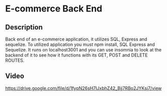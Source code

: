 # E-commerce Back End 

## Description 
Back end of an e-commerce application, it utilizes SQL, Express and sequelize. To utilized application you must npm install, SQL Express and Sequelize. It runs on localhost3001 and you can use insomnia to look at the backend of it to see how it functions with its GET, POST and DELETE ROUTES.

## Video
https://drive.google.com/file/d/1fypN26sH7IJxbhZ42_Bjj7RBo2JYKsj7/view